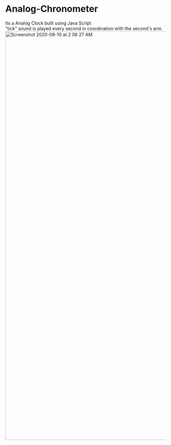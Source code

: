 # Analog-Chronometer
Its a Analog Clock built using Java Script <br/>
"tick" sound is played every second in coordination with the second's arm. <br/>
<img width="1280" alt="Screenshot 2020-08-10 at 2 06 27 AM" src="https://user-images.githubusercontent.com/33853459/89741350-35343500-daae-11ea-94da-493d4f2bad51.png">

